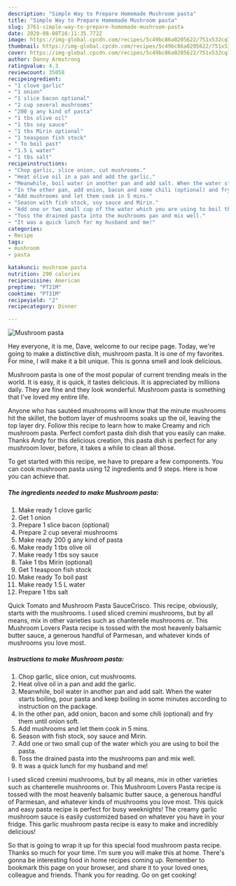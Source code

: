 ```yaml
---
description: "Simple Way to Prepare Homemade Mushroom pasta"
title: "Simple Way to Prepare Homemade Mushroom pasta"
slug: 3761-simple-way-to-prepare-homemade-mushroom-pasta
date: 2020-08-08T16:11:35.772Z
image: https://img-global.cpcdn.com/recipes/5c49bc86a0205622/751x532cq70/mushroom-pasta-recipe-main-photo.jpg
thumbnail: https://img-global.cpcdn.com/recipes/5c49bc86a0205622/751x532cq70/mushroom-pasta-recipe-main-photo.jpg
cover: https://img-global.cpcdn.com/recipes/5c49bc86a0205622/751x532cq70/mushroom-pasta-recipe-main-photo.jpg
author: Danny Armstrong
ratingvalue: 4.3
reviewcount: 35058
recipeingredient:
- "1 clove garlic"
- "1 onion"
- "1 slice bacon optional"
- "2 cup several mushrooms"
- "200 g any kind of pasta"
- "1 tbs olive oil"
- "1 tbs soy sauce"
- "1 tbs Mirin optional"
- "1 teaspoon fish stock"
- " To boil past"
- "1.5 L water"
- "1 tbs salt"
recipeinstructions:
- "Chop garlic, slice onion, cut mushrooms."
- "Heat olive oil in a pan and add the garlic."
- "Meanwhile, boil water in another pan and add salt. When the water starts boiling, pour pasta and keep boiling in some minutes according to instruction on the package."
- "In the other pan, add onion, bacon and some chili (optional) and fry them until onion soft."
- "Add mushrooms and let them cook in 5 mins."
- "Season with fish stock, soy sauce and Mirin."
- "Add one or two small cup of the water which you are using to boil the pasta."
- "Toss the drained pasta into the mushrooms pan and mix well."
- "It was a quick lunch for my husband and me!"
categories:
- Recipe
tags:
- mushroom
- pasta

katakunci: mushroom pasta 
nutrition: 290 calories
recipecuisine: American
preptime: "PT21M"
cooktime: "PT31M"
recipeyield: "2"
recipecategory: Dinner

---
```



![Mushroom pasta](https://img-global.cpcdn.com/recipes/5c49bc86a0205622/751x532cq70/mushroom-pasta-recipe-main-photo.jpg)

Hey everyone, it is me, Dave, welcome to our recipe page. Today, we're going to make a distinctive dish, mushroom pasta. It is one of my favorites. For mine, I will make it a bit unique. This is gonna smell and look delicious.

Mushroom pasta is one of the most popular of current trending meals in the world. It is easy, it is quick, it tastes delicious. It is appreciated by millions daily. They are fine and they look wonderful. Mushroom pasta is something that I've loved my entire life.

Anyone who has sautéed mushrooms will know that the minute mushrooms hit the skillet, the bottom layer of mushrooms soaks up the oil, leaving the top layer dry. Follow this recipe to learn how to make Creamy and rich mushroom pasta. Perfect comfort pasta dish dish that you easily can make. Thanks Andy for this delicious creation, this pasta dish is perfect for any mushroom lover, before, it takes a while to clean all those.


To get started with this recipe, we have to prepare a few components. You can cook mushroom pasta using 12 ingredients and 9 steps. Here is how you can achieve that.

<!--inarticleads1-->

##### The ingredients needed to make Mushroom pasta:

1. Make ready 1 clove garlic
1. Get 1 onion
1. Prepare 1 slice bacon (optional)
1. Prepare 2 cup several mushrooms
1. Make ready 200 g any kind of pasta
1. Make ready 1 tbs olive oil
1. Make ready 1 tbs soy sauce
1. Take 1 tbs Mirin (optional)
1. Get 1 teaspoon fish stock
1. Make ready  To boil past
1. Make ready 1.5 L water
1. Prepare 1 tbs salt


Quick Tomato and Mushroom Pasta SauceCrisco. This recipe, obviously, starts with the mushrooms. I used sliced cremini mushrooms, but by all means, mix in other varieties such as chanterelle mushrooms or. This Mushroom Lovers Pasta recipe is tossed with the most heavenly balsamic butter sauce, a generous handful of Parmesan, and whatever kinds of mushrooms you love most. 

<!--inarticleads2-->

##### Instructions to make Mushroom pasta:

1. Chop garlic, slice onion, cut mushrooms.
1. Heat olive oil in a pan and add the garlic.
1. Meanwhile, boil water in another pan and add salt. When the water starts boiling, pour pasta and keep boiling in some minutes according to instruction on the package.
1. In the other pan, add onion, bacon and some chili (optional) and fry them until onion soft.
1. Add mushrooms and let them cook in 5 mins.
1. Season with fish stock, soy sauce and Mirin.
1. Add one or two small cup of the water which you are using to boil the pasta.
1. Toss the drained pasta into the mushrooms pan and mix well.
1. It was a quick lunch for my husband and me!


I used sliced cremini mushrooms, but by all means, mix in other varieties such as chanterelle mushrooms or. This Mushroom Lovers Pasta recipe is tossed with the most heavenly balsamic butter sauce, a generous handful of Parmesan, and whatever kinds of mushrooms you love most. This quick and easy pasta recipe is perfect for busy weeknights! The creamy garlic mushroom sauce is easily customized based on whatever you have in your fridge. This garlic mushroom pasta recipe is easy to make and incredibly delicious! 

So that is going to wrap it up for this special food mushroom pasta recipe. Thanks so much for your time. I'm sure you will make this at home. There's gonna be interesting food in home recipes coming up. Remember to bookmark this page on your browser, and share it to your loved ones, colleague and friends. Thank you for reading. Go on get cooking!
